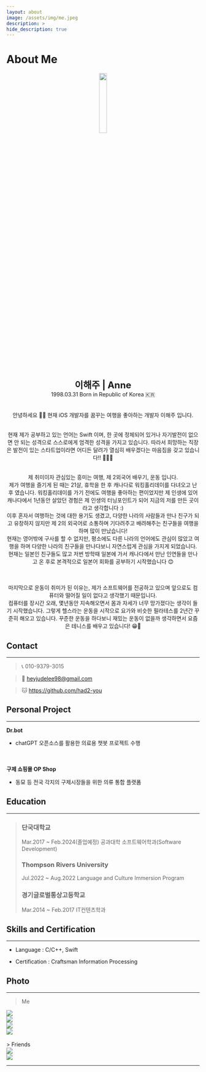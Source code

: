 ```yaml
---
layout: about
image: /assets/img/me.jpeg
description: >
hide_description: true
---
```


# About Me
<p align="center">
<img src="/assets/img/me.jpeg" width="20%" height="20%"/>
</p>


<center>
<span style="font-size:170%; font-weight:bold">이해주 | Anne</span>
</center>

<center>1998.03.31 Born in Republic of Korea 🇰🇷</center>
<br><br>
<center>안녕하세요 👋🏻 현재 iOS 개발자를 꿈꾸는 여행을 좋아하는 개발자 이해주 입니다.
<br><br>

현재 제가 공부하고 있는 언어는 Swift 이며, 한 곳에 정체되어 있거나 자기발전이 없으면 안 되는 성격으로 스스로에게 엄격한 성격을 가지고 있습니다. 따라서 희망하는 직장은 발전이 있는 스타트업이라면 어디든 달려가 열심히 배우겠다는 마음짐을 갖고 있습니다!! 🏃🏻‍♀️
<br><br>

제 취미이자 관심있는 흥미는 여행, 제 2외국어 배우기, 운동 입니다.​
<br>
제가 여행을 즐기게 된 때는 21살, 휴학을 한 후 캐나다로 워킹홀리데이를 다녀오고 난 후 였습니다.
워킹홀리데이를 가기 전에도 여행을 좋아하는 편이었지만 제 인생에 있어 캐나다에서 1년동안 살았던 경험은 제 인생의 터닝포인트가 되어 지금의 저를 만든 곳이라고 생각합니다 :)
<br>
이후 혼자서 여행하는 것에 대한 용기도 생겼고, 다양한 나라의 사람들과 만나 친구가 되고
유창하지 않지만 제 2의 외국어로 소통하며 기다려주고 배려해주는 친구들을 여행을하며 많이 만났습니다!
<br>
현재는 영어밖에 구사를 할 수 없지만, 평소에도 다른 나라의 언어에도 관심이 많았고 여행을 하며 다양한 나라의 친구들을 만나다보니 자연스럽게 관심을 가지게 되었습니다. 현재는 일본인 친구들도 많고 저번 방학때 일본에 가서 캐나다에서 만난 인연들을 만나고 온 후로 본격적으로 일본어 회화를 공부하기 시작했습니다 😊

<br><br>
마지막으로 운동이 취미가 된 이유는, 제가 소프트웨어를 전공하고 있으며 앞으로도 컴퓨터와 떨어질 일이 없다고 생각했기 때문입니다.
<br>
컴퓨터를 장시간 오래, 몇년동안 지속해오면서 몸과 자세가 너무 망가졌다는 생각이 들기 시작했습니다.
그렇게 헬스라는 운동을 시작으로 요가와 비슷한 필라테스를 2년간 꾸준히 해오고 있습니다.
​꾸준한 운동을 하다보니 재밌는 운동이 없을까 생각하면서 요즘은 테니스를 배우고 있습니다! 😁🎾</center>

## Contact

---

> 📞 010-9379-3015

> 📧 heyjudelee98@gmail.com

> 🐱 <a href="https://github.com/had2-you">https://github.com/had2-you</a>

## Personal Project

---

**Dr.bot**

- chatGPT 오픈소스를 활용한 의료용 챗봇 프로젝트 수행

<br><br>
**구제 쇼핑몰 OP Shop**

- 동묘 등 전국 각지의 구제시장들을 위한 의류 통합 플랫폼

## Education

---

> ### 단국대학교
>
> Mar.2017 ~ Feb.2024(졸업예정)
> 공과대학 소프트웨어학과(Software Development)
>
> ### Thompson Rivers University
>
> Jul.2022 ~ Aug.2022
> Language and Culture Immersion Program
>
> ### 경기글로벌통상고등학교
>
> Mar.2014 ~ Feb.2017
> IT컨텐츠학과

## Skills and Certification

---

- Language : C/C++, Swift

- Certification : Craftsman Information Processing

## Photo

---

> Me

<div class="me">
    <div><img src= "/assets/img/me/me0.jpeg"></div>
    <div><img src= "/assets/img/me/me1.jpeg"></div>
    <div><img src= "/assets/img/me/me3.jpeg"></div>
    <div><img src= "/assets/img/me/me5.jpeg"></div>
</div>

<script type="text/javascript">
	$(document).ready(function() {
		$('.me').slick({
			autoplay : true, /*자동으로 슬라이딩됨*/
			dots : true, /* 하단 점 버튼 */
			speed : 300 /* 이미지가 슬라이딩시 걸리는 시간 */,
			infinite : true,
			autoplaySpeed : 10000 /* 이미지가 다른 이미지로 넘어 갈때의 텀 */,
			arrows : true,
			slidesToShow : 1,
			slidesToScroll : 1,
			touchMove : true, /* 마우스 클릭으로 끌어서 슬라이딩 가능여부 */
			nextArrows : true, /* 넥스트버튼 */
			prevArrows : true,
			arrow : true, /*false면 좌우 버튼 없음, true면 좌우 버튼 보임*/
			fade : false
		});
	});

</script>

<br>
> Friends

<div class="friends">
    <div><img src= "/assets/img/me/fren0.jpeg"></div>
    <div><img src= "/assets/img/me/fren1.jpeg"></div>
</div>

<script type="text/javascript">
	$(document).ready(function() {
		$('.friends').slick({
			autoplay : true, /*자동으로 슬라이딩됨*/
			dots : true, /* 하단 점 버튼 */
			speed : 300 /* 이미지가 슬라이딩시 걸리는 시간 */,
			infinite : true,
			autoplaySpeed : 10000 /* 이미지가 다른 이미지로 넘어 갈때의 텀 */,
			arrows : true,
			slidesToShow : 1,
			slidesToScroll : 1,
			touchMove : true, /* 마우스 클릭으로 끌어서 슬라이딩 가능여부 */
			nextArrows : true, /* 넥스트버튼 */
			prevArrows : true,
			arrow : true, /*false면 좌우 버튼 없음, true면 좌우 버튼 보임*/
			fade : false
		});
	});
</script>

---
